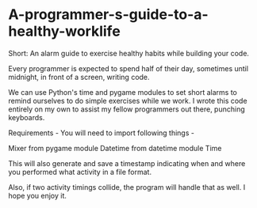 # A-programmer-s-guide-to-a-healthy-worklife
Short: An alarm guide to exercise healthy habits while building your code.

Every programmer is expected to spend half of their day, sometimes until midnight, in front of a screen, writing code.

We can use Python's time and pygame modules to set short alarms to remind ourselves to do simple exercises while we work. I wrote this code entirely on my own to assist my fellow programmers out there, punching keyboards.


Requirements -
You will need to import following things -

Mixer from pygame module
Datetime from datetime module
Time

This will also generate and save a timestamp indicating when and where you performed what activity in a file format.

Also, if two activity timings collide, the program will handle that as well. I hope you enjoy it.
